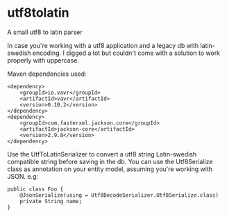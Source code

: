 # utf8tolatin
A small utf8 to latin parser 

In case you're working with a utf8 application and a legacy db with latin-swedish encoding.
I digged a lot but couldn't come with a solution to work properly with uppercase.

Maven dependencies used:
```
<dependency>
    <groupId>io.vavr</groupId>
    <artifactId>vavr</artifactId>
    <version>0.10.2</version>
</dependency>
<dependency>
    <groupId>com.fasterxml.jackson.core</groupId>
    <artifactId>jackson-core</artifactId>
    <version>2.9.8</version>
</dependency>
```

Use the UtfToLatinSerializer to convert a utf8 string Latin-swedish compatible string before saving in the db.
You can use the Utf8Serialize class as annotation on your entity model, assuming you're working with JSON. e.g:

```
public class Foo {
    @JsonSerialize(using = Utf8DecodeSerializer.Utf8Serialize.class)
    private String name;
}
```
